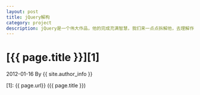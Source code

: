 ```yaml
---
layout: post
title: jQuery解构
category: project
description: jQuery是一个伟大作品，他的完成充满智慧，我们来一点点拆解他，去理解作者的思想精华。
---
```

# [{{ page.title }}][1]
2012-01-16 By {{ site.author_info }}


[BeiYuu]:    http://beiyuu.com  "BeiYuu"
[1]:    {{ page.url}}  ({{ page.title }})
